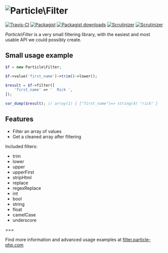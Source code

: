 ![Particle\Filter](https://cloud.githubusercontent.com/assets/6495166/7777918/406635e8-00c7-11e5-90e3-96c590828ffd.png)
===

[![Travis-CI](https://img.shields.io/travis/particle-php/Filter/master.svg)](https://travis-ci.org/particle-php/Filter)
[![Packagist](https://img.shields.io/packagist/v/particle/filter.svg)](https://packagist.org/packages/particle/filter)
[![Packagist downloads](https://img.shields.io/packagist/dt/particle/filter.svg)](https://packagist.org/packages/particle/filter)
[![Scrutinizer](https://img.shields.io/scrutinizer/g/particle-php/Filter.svg)](https://scrutinizer-ci.com/g/particle-php/Filter/?branch=master)
[![Scrutinizer](https://img.shields.io/scrutinizer/coverage/g/particle-php/Filter/master.svg)](https://scrutinizer-ci.com/g/particle-php/Filter/?branch=master)

*Particle\Filter* is a very small filtering library, with the easiest and most usable API we could possibly create.

## Small usage example

```php
$f = new Particle\Filter;

$f->value('first_name')->trim()->lower();

$result = $f->filter([
    'first_name' => '  Rick ',
]);

var_dump($result); // array(1) { ["first_name"]=> string(4) "rick" }
```

## Features

* Filter an array of values
* Get a cleaned array after filtering

Included filters:

* trim
* lower
* upper
* upperFirst
* stripHtml
* replace
* regexReplace
* int
* bool
* string
* float
* camelCase
* underscore

===

Find more information and advanced usage examples at [filter.particle-php.com](http://filter.particle-php.com)
